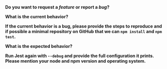 <!-- *Before creating an issue please make sure you are using the latest version of Jest, try re-installing your node_modules folder and run Jest once with `--no-cache` to see if that fixes the problem you are experiencing.* -->

**Do you want to request a *feature* or report a *bug*?**

**What is the current behavior?**

**If the current behavior is a bug, please provide the steps to reproduce and if possible a minimal repository on GitHub that we can `npm install` and `npm test`.**

**What is the expected behavior?**

**Run Jest again with `--debug` and provide the full configuration it prints. Please mention your node and npm version and operating system.**
